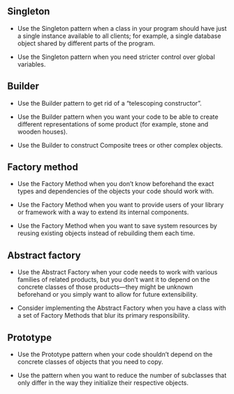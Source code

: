 ## Singleton

* Use the Singleton pattern when a class in your program should have just a single instance available to all clients; for example, a single database object shared by different parts of the program.

* Use the Singleton pattern when you need stricter control over global variables.

## Builder

* Use the Builder pattern to get rid of a “telescoping constructor”.

* Use the Builder pattern when you want your code to be able to create different representations of some product (for example, stone and wooden houses).

* Use the Builder to construct Composite trees or other complex objects.

## Factory method

* Use the Factory Method when you don’t know beforehand the exact types and dependencies of the objects your code should work with.

* Use the Factory Method when you want to provide users of your library or framework with a way to extend its internal components.

* Use the Factory Method when you want to save system resources by reusing existing objects instead of rebuilding them each time.

## Abstract factory

* Use the Abstract Factory when your code needs to work with various families of related products, but you don’t want it to depend on the concrete classes of those products—they might be unknown beforehand or you simply want to allow for future extensibility.

* Consider implementing the Abstract Factory when you have a class with a set of Factory Methods that blur its primary responsibility.

## Prototype

* Use the Prototype pattern when your code shouldn’t depend on the concrete classes of objects that you need to copy.

* Use the pattern when you want to reduce the number of subclasses that only differ in the way they initialize their respective objects.
